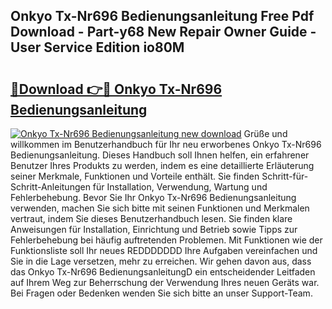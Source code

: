 ## Onkyo Tx-Nr696 Bedienungsanleitung Free Pdf Download - Part-y68 New Repair Owner Guide - User Service Edition io80M

# <h2><a href="http://df4bo1.blite.top/?on=Onkyo+Tx-Nr696+Bedienungsanleitung">🔗Download 👉🔴 Onkyo Tx-Nr696 Bedienungsanleitung</a></h2>

[![Onkyo Tx-Nr696 Bedienungsanleitung new download](https://i.imgur.com/lujVjoI.png)](http://df4bo1.blite.top/?on=Onkyo+Tx-Nr696+Bedienungsanleitung)
Grüße und willkommen im Benutzerhandbuch für Ihr neu erworbenes Onkyo Tx-Nr696 Bedienungsanleitung. Dieses Handbuch soll Ihnen helfen, ein erfahrener Benutzer Ihres Produkts zu werden, indem es eine detaillierte Erläuterung seiner Merkmale, Funktionen und Vorteile enthält. Sie finden Schritt-für-Schritt-Anleitungen für Installation, Verwendung, Wartung und Fehlerbehebung. Bevor Sie Ihr Onkyo Tx-Nr696 Bedienungsanleitung verwenden, machen Sie sich bitte mit seinen Funktionen und Merkmalen vertraut, indem Sie dieses Benutzerhandbuch lesen. Sie finden klare Anweisungen für Installation, Einrichtung und Betrieb sowie Tipps zur Fehlerbehebung bei häufig auftretenden Problemen. Mit Funktionen wie der Funktionsliste soll Ihr neues REDDDDDDD Ihre Aufgaben vereinfachen und Sie in die Lage versetzen, mehr zu erreichen. Wir gehen davon aus, dass das Onkyo Tx-Nr696 BedienungsanleitungD ein entscheidender Leitfaden auf Ihrem Weg zur Beherrschung der Verwendung Ihres neuen Geräts war. Bei Fragen oder Bedenken wenden Sie sich bitte an unser Support-Team.
